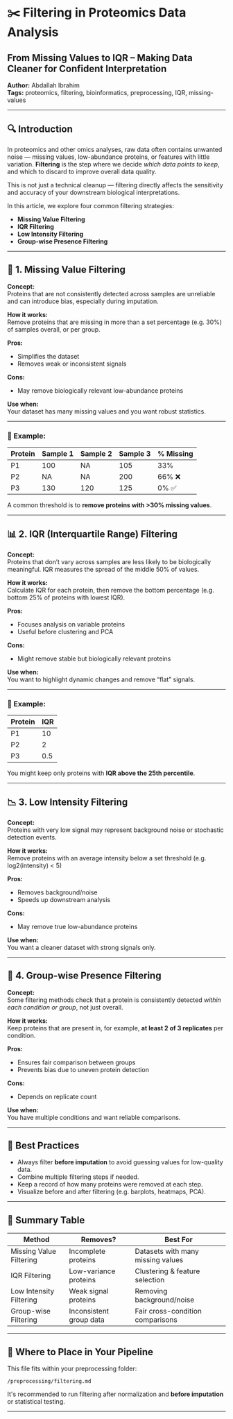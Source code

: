 
# ✂️ Filtering in Proteomics Data Analysis  
## From Missing Values to IQR – Making Data Cleaner for Confident Interpretation

**Author:** Abdallah Ibrahim  
**Tags:** proteomics, filtering, bioinformatics, preprocessing, IQR, missing-values

---

## 🔍 Introduction

In proteomics and other omics analyses, raw data often contains unwanted noise — missing values, low-abundance proteins, or features with little variation. **Filtering** is the step where we decide *which data points to keep*, and which to discard to improve overall data quality.

This is not just a technical cleanup — filtering directly affects the sensitivity and accuracy of your downstream biological interpretations.

In this article, we explore four common filtering strategies:
- **Missing Value Filtering**
- **IQR Filtering**
- **Low Intensity Filtering**
- **Group-wise Presence Filtering**

---

## 🚫 1. Missing Value Filtering

**Concept:**  
Proteins that are not consistently detected across samples are unreliable and can introduce bias, especially during imputation.

**How it works:**  
Remove proteins that are missing in more than a set percentage (e.g. 30%) of samples overall, or per group.

**Pros:**  
- Simplifies the dataset  
- Removes weak or inconsistent signals

**Cons:**  
- May remove biologically relevant low-abundance proteins

**Use when:**  
Your dataset has many missing values and you want robust statistics.

---

### 🔧 Example:

| Protein | Sample 1 | Sample 2 | Sample 3 | % Missing |
|---------|----------|----------|----------|-----------|
| P1      | 100      | NA       | 105      | 33%       |
| P2      | NA       | NA       | 200      | 66% ❌     |
| P3      | 130      | 120      | 125      | 0% ✅     |

A common threshold is to **remove proteins with >30% missing values**.

---

## 📊 2. IQR (Interquartile Range) Filtering

**Concept:**  
Proteins that don’t vary across samples are less likely to be biologically meaningful. IQR measures the spread of the middle 50% of values.

**How it works:**  
Calculate IQR for each protein, then remove the bottom percentage (e.g. bottom 25% of proteins with lowest IQR).

**Pros:**  
- Focuses analysis on variable proteins  
- Useful before clustering and PCA

**Cons:**  
- Might remove stable but biologically relevant proteins

**Use when:**  
You want to highlight dynamic changes and remove “flat” signals.

---

### 🔧 Example:

| Protein | IQR  |
|---------|------|
| P1      | 10   |
| P2      | 2    |
| P3      | 0.5  |

You might keep only proteins with **IQR above the 25th percentile**.

---

## 📉 3. Low Intensity Filtering

**Concept:**  
Proteins with very low signal may represent background noise or stochastic detection events.

**How it works:**  
Remove proteins with an average intensity below a set threshold (e.g. log2(intensity) < 5)

**Pros:**  
- Removes background/noise  
- Speeds up downstream analysis

**Cons:**  
- May remove true low-abundance proteins

**Use when:**  
You want a cleaner dataset with strong signals only.

---

## 🧪 4. Group-wise Presence Filtering

**Concept:**  
Some filtering methods check that a protein is consistently detected *within each condition or group*, not just overall.

**How it works:**  
Keep proteins that are present in, for example, **at least 2 of 3 replicates** per condition.

**Pros:**  
- Ensures fair comparison between groups  
- Prevents bias due to uneven protein detection

**Cons:**  
- Depends on replicate count

**Use when:**  
You have multiple conditions and want reliable comparisons.

---

## 🧠 Best Practices

- Always filter **before imputation** to avoid guessing values for low-quality data.
- Combine multiple filtering steps if needed.
- Keep a record of how many proteins were removed at each step.
- Visualize before and after filtering (e.g. barplots, heatmaps, PCA).

---

## 🔬 Summary Table

| Method                  | Removes?                | Best For                          |
|-------------------------|--------------------------|------------------------------------|
| Missing Value Filtering | Incomplete proteins      | Datasets with many missing values |
| IQR Filtering           | Low-variance proteins    | Clustering & feature selection    |
| Low Intensity Filtering | Weak signal proteins     | Removing background/noise         |
| Group-wise Filtering    | Inconsistent group data  | Fair cross-condition comparisons  |

---

## 📁 Where to Place in Your Pipeline

This file fits within your preprocessing folder:

```
/preprocessing/filtering.md
```

It's recommended to run filtering after normalization and **before imputation** or statistical testing.

---

